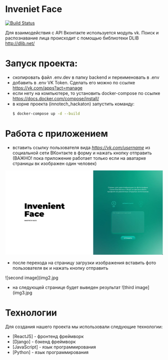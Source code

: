 # Inveniet Face

[![Build Status](https://travis-ci.org/joemccann/dillinger.svg?branch=master)](https://travis-ci.org/joemccann/dillinger)

Для взаимодействия с API Вконтакте используется модуль vk. 
Поиск и распознавание лица происходит с помощью библиотеки DLIB http://dlib.net/

# Запуск проекта:

  - скопировать файл .env.dev в папку backend и переименовать в .env
  - добавить в .env VK Token. Сделать его можно по ссылке https://vk.com/apps?act=manage
  - если нету на компьютере, то установить docker-compose по ссылке https://docs.docker.com/compose/install/
  - в корне проекта (innotech_hackaton) запустить команду: 
    ```sh
    $ docker-compose up -d --build
    ```


# Работа с приложением
  - вставить ссылку пользователя вида *https://vk.com/username* из социальной сети ВКонтакте в форму и нажать кнопку отправить (ВАЖНО! пока приложение работает только если на аватарке страницы вк изображен один человек)
  
  ![first image](img1.jpg)
  
  - после перехода на страницу загрузки изображения вставить фото пользователя вк и нажать кнопку отправить
  
  ![second image](img2.jpg
  
  - на следующей странице будет выведен результат
  ![third image](img3.jpg

# Технологии

Для создания нашего проекта мы использовали следующие технологии:

* [ReactJS] - фронтенд фреймворк
* [Django] - бэкенд фреймворк
* [JavaScript] - язык программирования
* [Python] - язык программирования

